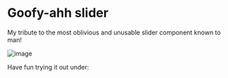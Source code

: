 # Goofy-ahh slider

My tribute to the most oblivious and unusable slider component known to man!

![image](https://user-images.githubusercontent.com/75375838/175790739-fa0e17d4-1936-4d03-a691-41e0a53de26d.png)

Have fun trying it out under:
<html to a hosted site to be linked>
